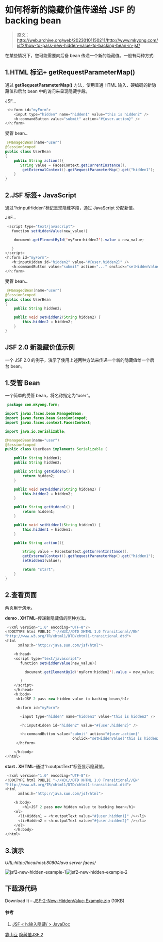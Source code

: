 # 如何将新的隐藏价值传递给 JSF 的 backing bean

> 原文：<http://web.archive.org/web/20230101150211/http://www.mkyong.com/jsf2/how-to-pass-new-hidden-value-to-backing-bean-in-jsf/>

在某些情况下，您可能需要向后备 bean 传递一个新的隐藏值。一般有两种方式:

## 1.HTML 标记+ getRequestParameterMap()

通过 **getRequestParameterMap()** 方法，使用普通 HTML 输入、硬编码的新隐藏值和后台 bean 中的访问来呈现隐藏字段。

JSF…

```java
 <h:form id="myForm">
    <input type="hidden" name="hidden1" value="this is hidden2" />
    <h:commandButton value="submit" action="#{user.action}" />
</h:form> 
```

受管 bean…

```java
 @ManagedBean(name="user")
@SessionScoped
public class UserBean
{
	public String action(){
	   String value = FacesContext.getCurrentInstance().
		getExternalContext().getRequestParameterMap().get("hidden1");
	}
} 
```

 ## 2.JSF 标签+ JavaScript

通过“h:inputHidden”标记呈现隐藏字段，通过 JavaScript 分配新值。

JSF…

```java
 <script type="text/javascript">
   function setHiddenValue(new_value){

	document.getElementById('myForm:hidden2').value = new_value;

   }
</script>
<h:form id="myForm">		    
   <h:inputHidden id="hidden2" value="#{user.hidden2}" />
   <h:commandButton value="submit" action="..." onclick="setHiddenValue('this is hidden2');" />
</h:form> 
```

受管 bean…

```java
 @ManagedBean(name="user")
@SessionScoped
public class UserBean
{
	public String hidden2;

	public void setHidden2(String hidden2) {
		this.hidden2 = hidden2;
	}
} 
```

 ## JSF 2.0 新隐藏价值示例

一个 JSF 2.0 的例子，演示了使用上述两种方法来传递一个新的隐藏值给一个后台 bean。

## 1.受管 Bean

一个简单的受管 bean，将名称指定为“user”。

```java
 package com.mkyong.form;

import javax.faces.bean.ManagedBean;
import javax.faces.bean.SessionScoped;
import javax.faces.context.FacesContext;

import java.io.Serializable;

@ManagedBean(name="user")
@SessionScoped
public class UserBean implements Serializable {

	public String hidden1;
	public String hidden2;

	public String getHidden2() {
		return hidden2;
	}

	public void setHidden2(String hidden2) {
		this.hidden2 = hidden2;
	}

	public String getHidden1() {
		return hidden1;
	}

	public void setHidden1(String hidden1) {
		this.hidden1 = hidden1;
	}

	public String action(){

	    String value = FacesContext.getCurrentInstance().
		getExternalContext().getRequestParameterMap().get("hidden1");
	    setHidden1(value);

	    return "start";
	}	
} 
```

## 2.查看页面

两页用于演示。

**demo . XHTML**–传递新隐藏值的两种方法。

```java
 <?xml version="1.0" encoding="UTF-8"?>
<!DOCTYPE html PUBLIC "-//W3C//DTD XHTML 1.0 Transitional//EN" 
"http://www.w3.org/TR/xhtml1/DTD/xhtml1-transitional.dtd">
<html    
      xmlns:h="http://java.sun.com/jsf/html">

	<h:head>
	<script type="text/javascript">
	   function setHiddenValue(new_value){

	     document.getElementById('myForm:hidden2').value = new_value;

	   }
	</script>
	</h:head>
    <h:body>
     <h1>JSF 2 pass new hidden value to backing bean</h1>

     <h:form id="myForm">

       <input type="hidden" name="hidden1" value="this is hidden2" />

       <h:inputHidden id="hidden2" value="#{user.hidden2}" />

       <h:commandButton value="submit" action="#{user.action}" 
                               onclick="setHiddenValue('this is hidden2');" />
     </h:form>

    </h:body>
</html> 
```

**start . XHTML**–通过“h:outputText”标签显示隐藏值。

```java
 <?xml version="1.0" encoding="UTF-8"?>
<!DOCTYPE html PUBLIC "-//W3C//DTD XHTML 1.0 Transitional//EN" 
"http://www.w3.org/TR/xhtml1/DTD/xhtml1-transitional.dtd">
<html    
      xmlns:h="http://java.sun.com/jsf/html">

    <h:body>
    	<h1>JSF 2 pass new hidden value to backing bean</h1>
 	<ol>
 	  <li>Hidden1 = <h:outputText value="#{user.hidden1}" /></li>
 	  <li>Hidden2 = <h:outputText value="#{user.hidden2}" /></li>
	</ol>
    </h:body>
</html> 
```

## 3.演示

*URL:http://localhost:8080/Java server faces/*

![jsf2-new-hidden-example-1](img/320c2c08cf153ecc4b7ddd37ecd1c9de.png "jsf2-new-hidden-example-1")![jsf2-new-hidden-example-2](img/82d889029c6f2e2848f9c1cb7cc3d18f.png "jsf2-new-hidden-example-2")

## 下载源代码

Download It – [JSF-2-New-HiddenValue-Example.zip](http://web.archive.org/web/20190306165414/http://www.mkyong.com/wp-content/uploads/2010/09/JSF-2-New-HiddenValue-Example.zip) (10KB)

#### 参考

1.  [JSF < h:输入隐藏/ > JavaDoc](http://web.archive.org/web/20190306165414/https://javaserverfaces.dev.java.net/nonav/docs/2.0/pdldocs/facelets/h/inputHidden.html)

[靠山豆](http://web.archive.org/web/20190306165414/http://www.mkyong.com/tag/backing-bean/) [隐藏值](http://web.archive.org/web/20190306165414/http://www.mkyong.com/tag/hidden-value/)[JSF 2](http://web.archive.org/web/20190306165414/http://www.mkyong.com/tag/jsf2/)







